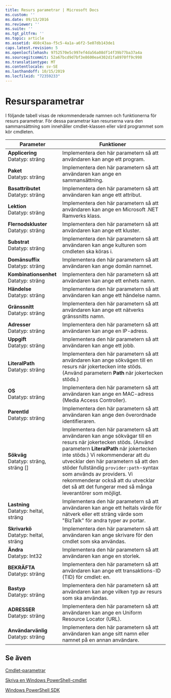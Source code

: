 ```yaml
---
title: Resurs parametrar | Microsoft Docs
ms.custom: ''
ms.date: 09/13/2016
ms.reviewer: ''
ms.suite: ''
ms.tgt_pltfrm: ''
ms.topic: article
ms.assetid: 460c43aa-f5c5-4a1a-a6f2-5e07db143de1
caps.latest.revision: 5
ms.openlocfilehash: 9752570e5c997ef4da56a08df14f39b77ba37a4a
ms.sourcegitcommit: 52a67bcd9d7bf3e8600ea4302d1fa8970ff9c998
ms.translationtype: MT
ms.contentlocale: sv-SE
ms.lasthandoff: 10/15/2019
ms.locfileid: "72359233"
---
```

# <a name="resource-parameters"></a>Resursparametrar

I följande tabell visas de rekommenderade namnen och funktionerna för resurs parametrar. För dessa parametrar kan resurserna vara den sammansättning som innehåller cmdlet-klassen eller värd programmet som kör cmdleten.

|Parameter|Funktioner|
|---|---|
|**Applicering**<br>Datatyp: sträng|Implementera den här parametern så att användaren kan ange ett program.|
|**Paket**<br>Datatyp: sträng|Implementera den här parametern så att användaren kan ange en sammansättning.|
|**Basattributet**<br>Datatyp: sträng|Implementera den här parametern så att användaren kan ange ett attribut.|
|**Lektion**<br>Datatyp: sträng|Implementera den här parametern så att användaren kan ange en Microsoft .NET Ramverks klass.|
|**Flernodskluster**<br>Datatyp: sträng|Implementera den här parametern så att användaren kan ange ett kluster.|
|**Substrat**<br>Datatyp: sträng|Implementera den här parametern så att användaren kan ange kulturen som cmdleten ska köras i.|
|**Domänsuffix**<br>Datatyp: sträng|Implementera den här parametern så att användaren kan ange domän namnet.|
|**Kombinationsenhet**<br>Datatyp: sträng|Implementera den här parametern så att användaren kan ange ett enhets namn.|
|**Händelse**<br>Datatyp: sträng|Implementera den här parametern så att användaren kan ange ett händelse namn.|
|**Gränssnitt**<br>Datatyp: sträng|Implementera den här parametern så att användaren kan ange ett nätverks gränssnitts namn.|
|**Adresser**<br>Datatyp: sträng|Implementera den här parametern så att användaren kan ange en IP-adress.|
|**Uppgift**<br>Datatyp: sträng|Implementera den här parametern så att användaren kan ange ett jobb.|
|**LiteralPath**<br>Datatyp: sträng|Implementera den här parametern så att användaren kan ange sökvägen till en resurs när jokertecken inte stöds. (Använd parametern **Path** när jokertecken stöds.)|
|**OS**<br>Datatyp: sträng|Implementera den här parametern så att användaren kan ange en MAC-adress (Media Access Controller).|
|**ParentId**<br>Datatyp: sträng|Implementera den här parametern så att användaren kan ange den överordnade identifieraren.|
|**Sökväg**<br>Datatyp: sträng, sträng []|Implementera den här parametern så att användaren kan ange sökvägar till en resurs när jokertecken stöds. (Använd parametern **LiteralPath** när jokertecken inte stöds.) Vi rekommenderar att du utvecklar den här parametern så att den stöder fullständig `provider:path`-syntax som används av providers. Vi rekommenderar också att du utvecklar det så att det fungerar med så många leverantörer som möjligt.|
|**Lastning**<br>Datatyp: heltal, sträng|Implementera den här parametern så att användaren kan ange ett heltals värde för nätverk eller ett sträng värde som "BizTalk" för andra typer av portar.|
|**Skrivarkö**<br>Datatyp: heltal, sträng|Implementera den här parametern så att användaren kan ange skrivare för den cmdlet som ska användas.|
|**Ändra**<br>Datatyp: Int32|Implementera den här parametern så att användaren kan ange en storlek.|
|**BEKRÄFTA**<br>Datatyp: sträng|Implementera den här parametern så att användaren kan ange ett transaktions-ID (TID) för cmdlet: en.|
|**Bastyp**<br>Datatyp: sträng|Implementera den här parametern så att användaren kan ange vilken typ av resurs som ska användas.|
|**ADRESSER**<br>Datatyp: sträng|Implementera den här parametern så att användaren kan ange en Uniform Resource Locator (URL).|
|**Användarvänlig**<br>Datatyp: sträng|Implementera den här parametern så att användaren kan ange sitt namn eller namnet på en annan användare.|

## <a name="see-also"></a>Se även

[Cmdlet-parametrar](./cmdlet-parameters.md)

[Skriva en Windows PowerShell-cmdlet](./writing-a-windows-powershell-cmdlet.md)

[Windows PowerShell SDK](../windows-powershell-reference.md)
